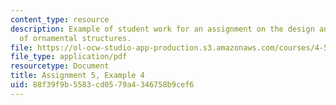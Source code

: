 ```yaml
---
content_type: resource
description: Example of student work for an assignment on the design and fabrication
  of ornamental structures.
file: https://ol-ocw-studio-app-production.s3.amazonaws.com/courses/4-510-digital-design-fabrication-fall-2008/88f39f9b5583cd0579a4346758b9cef6_assn5_example4.pdf
file_type: application/pdf
resourcetype: Document
title: Assignment 5, Example 4
uid: 88f39f9b-5583-cd05-79a4-346758b9cef6
---
```

